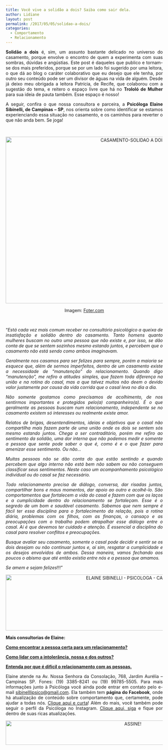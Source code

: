 ```yaml
---
title: Você vive a solidão a dois? Saiba como sair dela.
author: Lidiane
layout: post
permalink: /2017/05/05/solidao-a-dois/
categories:
  - Comportamento
  - Relacionamento
---
```

<p align="justify">
  <strong>Solidão a dois</strong> é, sim, um assunto bastante delicado no universo do casamento, porque envolve o encontro de quem a experimenta com suas sombras, dúvidas e angústias. Este post é daqueles que publico e tornam-se dos mais preferidos, porque se por um lado foi sugerido por uma leitora, o que dá ao blog o caráter colaborativo que eu desejo que ele tenha, por outro seu conteúdo pode ser um divisor de águas na vida de alguém. Desde já deixo meu obrigada a leitora Patrícia, de Recife, que colaborou com a sugestão do tema, e reitero o espaço livre que há no <strong>Trololó de Mulher</strong> para sua ideia de pauta também. Esse espaço é nosso!
</p>

<p align="justify">
  A seguir, confira o que nossa consultora e parceira, a <strong>Psicóloga Elaine Sibinelli, de Campinas – SP</strong>, nos orienta sobre como identificar se estamos experienciando essa situação no casamento, e os caminhos para reverter o que não anda bem. Se joga!
</p>

&nbsp;

<p align="center">
  <img class="alignnone size-full wp-image-13784" src="https://www.trololodemulher.com.br/2017/05/CASAMENTO-SOLIDAO-A-DOIS.jpg" alt="CASAMENTO-SOLIDAO A DOIS" width="800" height="533" />
</p>

<p align="center">
  Imagem: <a href="http://foter.com/re/0461ae" target="_blank" rel="noopener noreferrer">Foter.com</a>
</p>

&nbsp;

<p align="justify">
  “<em>Está cada vez mais comum receber no consultório psicológico a queixa de insatisfação e solidão dentro do casamento. Tanto homens quanto mulheres buscam no outro</em><a name="_GoBack"></a><em> uma pessoa que não existe e, por isso, se dão conta de que se sentem sozinhos mesmo estando juntos, e percebem que o casamento não está sendo como ambos imaginavam. </em>
</p>

<p align="justify">
  <em>Geralmente nos casamos para ser felizes para sempre, porém a maioria se esquece que, além de sermos imperfeitos, dentro de um casamento existe a necessidade de “manutenção” do relacionamento. Quando digo “manutenção”, me refiro a atitudes simples, que fazem toda diferença na união e na rotina do casal, mas a que talvez muitos não deem o devido valor justamente por causa da vida corrida que o casal leva no dia a dia.</em>
</p>

<p align="justify">
  <em>Não somente gostamos como precisamos de acolhimento, de nos sentirmos importantes e protegidos pelo(a) companheiro(a). É o que geralmente as pessoas buscam num relacionamento, independente se no casamento existem só interesses ou realmente existe amor. </em>
</p>

<p align="justify">
  <em>Relatos de brigas, desentendimentos, ideias e objetivos que o casal não compartilha mais fazem parte de uma união onde os dois se sentem sós mesmo estando juntos. Chega a ser contraditório, porém me refiro ao sentimento da solidão, uma dor interna que não podemos medir e somente a pessoa que sente pode saber o que é, como é e o que fazer para amenizar esse sentimento. Ou não&#8230;</em>
</p>

<p align="justify">
  <em>Muitas pessoas não se dão conta do que estão sentindo e quando percebem que algo interno não está bem não sabem ou não conseguem classificar seus sentimentos. Neste caso um acompanhamento psicológico individual ou do casal se faz necessário. </em>
</p>

<p align="justify">
  <em>Todo relacionamento precisa de diálogo, conversa, dar risadas juntos, compartilhar bons e maus momentos, dar apoio ao outro e acolhê-lo. São comportamentos que fortalecem a vida do casal e fazem com que os laços e a cumplicidade dentro do relacionamento se fortaleçam. Esse é o segredo de um bom e saudável casamento. Sabemos que nem sempre é fácil ter essa disciplina para o fortalecimento da relação, pois a rotina diária, problemas com os filhos, com as finanças, o cansaço e as preocupações com o trabalho podem atrapalhar esse diálogo entre o casal. Aí é que devemos ter cuidado e atenção. É essencial a disciplina do casal para resolver conflitos e preocupações. </em>
</p>

<p align="justify">
  <em>Busque avaliar seu casamento, somente o casal pode decidir e sentir se os dois desejam ou não continuar juntos e, aí sim, resgatar a cumplicidade e os desejos envolvidos de ambos. Dessa maneira, vamos fechando aos poucos o abismo que até então existia entre nós e a pessoa que amamos. </em>
</p>

<p align="justify">
  <em>Se amem e sejam felizes</em>!!!”
</p>

<p align="center">
  <img class="alignnone size-full wp-image-12109" src="https://www.trololodemulher.com.br/2016/03/ELAINE-SIBINELLI-PSICOLOGA-CAMPINAS.jpg" alt="ELAINE SIBINELLI - PSICOLOGA - CAMPINAS" width="800" height="179" />
</p>

<p align="justify">
  <strong>Mais consultorias de Elaine:</strong>
</p>

<p align="justify">
  <a href="http://www.trololodemulher.com.br/2016/09/16/relacionamento-2/" target="_blank" rel="noopener noreferrer"><strong>Como encontrar a pessoa certa para um relacionamento?</strong></a>
</p>

<p align="justify">
  <a href="http://www.trololodemulher.com.br/2016/08/12/intolerancia/" target="_blank" rel="noopener noreferrer"><strong>Como lidar com a intolerância, nossa e dos outros?</strong></a>
</p>

<p align="justify">
  <a href="http://www.trololodemulher.com.br/2016/05/13/relacionamento-com-as-pessoas/" target="_blank" rel="noopener noreferrer"><strong>Entenda por que é difícil o relacionamento com as pessoas.</strong></a>
</p>

<p align="justify">
  Elaine atende na Av. Nossa Senhora da Consolação, 768, Jardim Aurélia – Campinas SP. Fones: (19) 3385-8241 ou (19) 99785-5505. Para mais informações junto à Psicóloga você ainda pode entrar em contato pelo e-mail <a href="mailto:sibinelllipsico@gmail.com">sibinelllipsico@gmail.com</a>. Ela também tem <strong>página do Facebook</strong>, onde há atualização de conteúdo sobre comportamento que, certamente, pode ajudar a todas nós. <a href="https://www.facebook.com/ElaineSibinelliPsicologaClinica/timeline" target="_blank" rel="noopener noreferrer">Clique aqui e curta</a>! Além do mais, você também pode seguir o perfil da Psicóloga no Instagram. <a href="https://www.instagram.com/psicologiaxreiki/" target="_blank" rel="noopener noreferrer">Clique aqui, siga</a> e fique por dentro de suas ricas atualizações.
</p>

<p align="center">
  <a href="http://feedburner.google.com/fb/a/mailverify?uri=blogbichafemea&loc=pt_BR" target="_blank" rel="noopener noreferrer"><img class="alignnone size-full wp-image-10439" src="https://www.trololodemulher.com.br/2014/09/ASSINE.png" alt="ASSINE!" width="800" height="78" /></a>
</p>

<p align="justify">